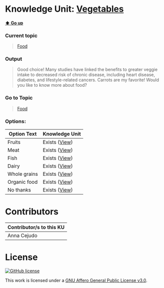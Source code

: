 # Knowledge Unit: [Vegetables](../../knowledge_units/food/vegetables.md)

#### [:arrow_up: Go up](../../topics/food.md)
### Current topic
> [Food](../../topics/food.md)
### Output
> Good choice! Many studies have linked the benefits to greater veggie intake to decreased risk of chronic disease, including heart disease, diabetes, and lifestyle-related cancers. Carrots are my favorite! Would you like to know more about food?
### Go to Topic
> [Food](../../topics/food.md)

### Options: 

| Option Text | Knowledge Unit |
| - | - |  
| Fruits  |  Exists ([View](../../knowledge_units/food/fruits.md))  |  
| Meat  |  Exists ([View](../../knowledge_units/food/meat.md))  |  
| Fish  |  Exists ([View](../../knowledge_units/food/fish.md))  |  
| Dairy  |  Exists ([View](../../knowledge_units/food/dairy.md))  |  
| Whole grains  |  Exists ([View](../../knowledge_units/food/whole-grains.md))  |  
| Organic food  |  Exists ([View](../../knowledge_units/food/organic-food.md))  |  
| No thanks  |  Exists ([View](../../knowledge_units/food/no-thanks.md))  | 

# Contributors

| Contributor/s to this KU |
| - | 
| Anna Cejudo |

# License
[![GitHub license](https://img.shields.io/github/license/inbrainz/cerebro)](https://github.com/inbrainz/cerebro/blob/master/LICENSE)

This work is licensed under a [GNU Affero General Public License v3.0](https://www.gnu.org/licenses/agpl-3.0.txt).